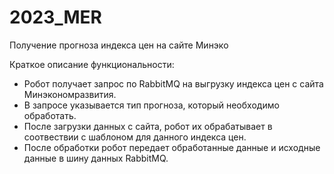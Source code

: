 # 2023_MER
Получение прогноза индекса цен на сайте Минэко

Краткое описание функциональности:

- Робот получает запрос по RabbitMQ на выгрузку индекса цен с сайта Минэкономразвития.
- В запросе указывается тип прогноза, который необходимо обработать.
- После загрузки данных с сайта, робот их обрабатывает в соотвествии с шаблоном для данного индекса цен.
- После обработки робот передает обработанные данные и исходные данные в шину данных RabbitMQ.
